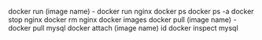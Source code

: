 docker run (image name) - docker run nginx
docker ps 
docker ps -a
docker stop nginx
docker rm nginx
docker images
docker pull (image name) - docker pull mysql
docker attach (image name) id 
docker inspect mysql

